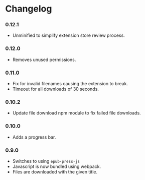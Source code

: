 # Changelog

### 0.12.1

-   Unminified to simplify extension store review process.

### 0.12.0

-   Removes unused permissions.

### 0.11.0

-   Fix for invalid filenames causing the extension to break.
-   Timeout for all downloads of 30 seconds.

### 0.10.2

-   Update file download npm module to fix failed file downloads.

### 0.10.0

-   Adds a progress bar.

### 0.9.0

-   Switches to using `epub-press-js`
-   Javascript is now bundled using webpack.
-   Files are downloaded with the given title.
